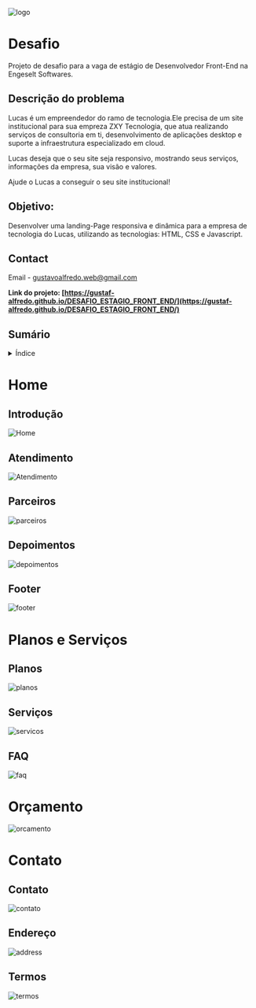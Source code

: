 ![logo](https://user-images.githubusercontent.com/101288917/233154252-e158ec63-d5ab-40b6-a625-bc38d98e6619.png)


# Desafio


Projeto de desafio para a vaga de estágio  de Desenvolvedor Front-End na Engeselt Softwares.

## Descrição do problema

Lucas é um empreendedor do ramo de tecnologia.Ele precisa de um site institucional para sua empreza ZXY Tecnologia, que atua realizando serviços de consultoria em ti, desenvolvimento de aplicações desktop e suporte a infraestrutura especializado em cloud.

Lucas deseja que o seu site seja responsivo, mostrando seus serviços, informações da empresa, sua visão e valores.

Ajude o Lucas a conseguir o seu site institucional!

## Objetivo:

Desenvolver uma landing-Page responsiva e dinâmica para a empresa de tecnologia do Lucas, utilizando as tecnologias: HTML, CSS e Javascript.

<!-- CONTACT -->
## Contact

Email - gustavoalfredo.web@gmail.com

**Link do projeto: [https://gustaf-alfredo.github.io/DESAFIO_ESTAGIO_FRONT_END/](https://gustaf-alfredo.github.io/DESAFIO_ESTAGIO_FRONT_END/)**


## Sumário

<!-- TABLE OF CONTENTS -->
<details>
  <summary>Índice</summary>
  <ol>
    <li>
      <a href="#about-the-project">Home</a>
      <ul>
        <li><a href="#Introdução">Introdução</a></li>
        <li><a href="#Atendimento">Atendimento</a></li>
        <li><a href="#Parceiros">Parceiros</a></li>
        <li><a href="#Depoimentos">Depoimentos</a></li>
        <li><a href="#Footer">Footer</a></li>
      </ul>
    </li>
    <li>
      <a href="#getting-started">Planos e preços</a>
      <ul>
        <li><a href="#planos">Planos</a></li>
        <li><a href="#servicos">Serviços</a></li>
        <li><a href="#faq">FAQ</a></li>
      </ul>
    </li>

  <li>
      <a href="#getting-started">Orçamentos</a>
      <ul>
        <li><a href="#orcamento">Orçamentos</a></li>
      </ul>
    </li>


  <li>
      <a href="#getting-started">Contato</a>
      <ul>
        <li><a href="#contato">Formulário de contato</a></li>
        <li><a href="#address">Endereço</a></li>
        <li><a href="#termos">Termos</a></li>
      </ul>
    </li>
    
  </ol>
</details>


# Home
<!-- ABOUT THE PROJECT -->
## Introdução

![Home](https://user-images.githubusercontent.com/101288917/233145756-3b13cc6f-1c15-4654-978d-2ce5cdbdda05.jpg)

## Atendimento

![Atendimento](https://user-images.githubusercontent.com/101288917/233146883-5af083f0-bf10-40dd-bb63-a31b6b7332fa.jpg)

## Parceiros

![parceiros](https://user-images.githubusercontent.com/101288917/233147277-11ec4959-d9c1-4260-ad32-cfe4e6ab1532.jpg)

## Depoimentos

![depoimentos](https://user-images.githubusercontent.com/101288917/233147836-ecd7c5ec-2d93-4b44-9c0b-855fab63182c.png)

## Footer

![footer](https://user-images.githubusercontent.com/101288917/233149170-1a832f4f-8cfe-475f-b7da-d77b35ff401e.png)


# Planos e Serviços

## Planos

![planos](https://user-images.githubusercontent.com/101288917/233161457-09d43d48-0c18-42f8-b6af-f76ce8abdb97.jpg)

## Serviços

![servicos](https://user-images.githubusercontent.com/101288917/233161460-f9a57347-59c8-4124-8255-92e03a1d2f2b.jpg)

## FAQ

![faq](https://user-images.githubusercontent.com/101288917/233161453-5c9a3b3c-5573-4bcf-985d-352e453eca54.jpg)

# Orçamento

![orcamento](https://user-images.githubusercontent.com/101288917/233163124-3b12f7a3-bbe9-49ec-a426-f905cba2317d.jpg)

# Contato

## Contato

![contato](https://user-images.githubusercontent.com/101288917/233163122-45f28287-093d-4ba7-b8ef-c13e21b68c55.jpg)

## Endereço

![address](https://user-images.githubusercontent.com/101288917/233163116-003eb3ec-0939-4111-a850-e2cba8267889.jpg)

## Termos

![termos](https://user-images.githubusercontent.com/101288917/233163130-93260195-a973-4794-87a9-8328b62100d9.jpg)
